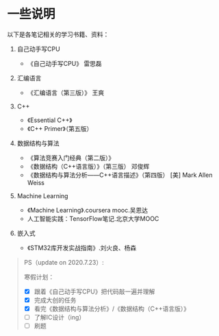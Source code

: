 # 一些说明

以下是各笔记相关的学习书籍、资料：

1. 自己动手写CPU
   
   - 《自己动手写CPU》	雷思磊
2. 汇编语言

   - 《汇编语言（第三版）》 王爽
3. C++

   - 《Essential C++》
   - 《C++ Primer》（第五版）
4. 数据结构与算法
   - 《算法竞赛入门经典（第二版）》
   - 《数据结构（C++语言版）》（第三版） 邓俊辉
   - 《数据结构与算法分析——C++语言描述》（第四版） [美] Mark Allen Weiss
5. Machine Learning
   - 《Machine Learning》.coursera mooc.吴恩达
   - 人工智能实践：TensorFlow笔记.北京大学MOOC

6. 嵌入式

   - 《STM32库开发实战指南》.刘火良、杨森



> PS（update on 2020.7.23）:
>
> 寒假计划：
>
> - [x] 跟着《自己动手写CPU》把代码敲一遍并理解
>- [x] 完成大创的任务
> - [x] 看完《数据结构与算法分析》/《数据结构（C++语言版）》
>- [ ] 了解IC设计（ing）
> - [ ] 刷题

